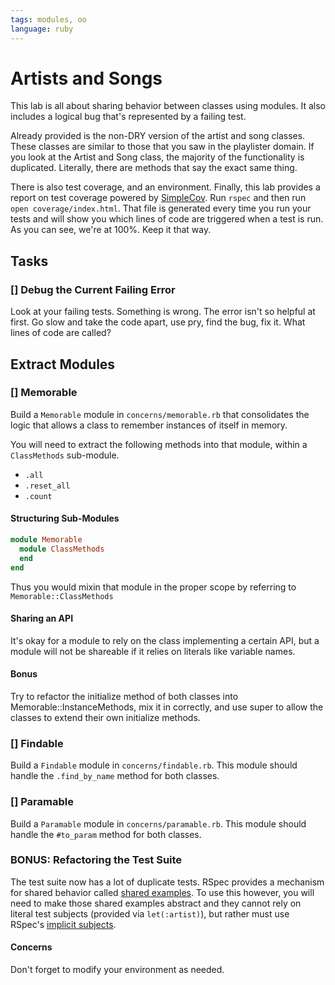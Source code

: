 ```yaml
---
tags: modules, oo
language: ruby
---
```


# Artists and Songs

This lab is all about sharing behavior between classes using modules. It also includes a logical bug that's represented by a failing test.

Already provided is the non-DRY version of the artist and song classes. These classes are similar to those that you saw in the playlister domain.  If you look at the Artist and Song class, the majority of the functionality is duplicated. Literally, there are methods that say the exact same thing.

There is also test coverage, and an environment. Finally, this lab provides a report on test coverage powered by [SimpleCov](https://github.com/colszowka/simplecov). Run `rspec` and then run `open coverage/index.html`. That file is generated every time you run your tests and will show you which lines of code are triggered when a test is run. As you can see, we're at 100%. Keep it that way.

## Tasks

### [] Debug the Current Failing Error

Look at your failing tests. Something is wrong. The error isn't so helpful at first. Go slow and take the code apart, use pry, find the bug, fix it. What lines of code are called?

## Extract Modules

### [] Memorable

Build a `Memorable` module in `concerns/memorable.rb` that consolidates the logic that allows a class to remember instances of itself in memory.

You will need to extract the following methods into that module, within a `ClassMethods` sub-module.

- `.all`
- `.reset_all`
- `.count`

#### Structuring Sub-Modules

```ruby
module Memorable
  module ClassMethods
  end
end
```

Thus you would mixin that module in the proper scope by referring to `Memorable::ClassMethods`

#### Sharing an API

It's okay for a module to rely on the class implementing a certain API, but a module will not be shareable if it relies on literals like variable names.

#### Bonus

Try to refactor the initialize method of both classes into Memorable::InstanceMethods, mix it in correctly, and use super to allow the classes to extend their own initialize methods.

### [] Findable

Build a `Findable` module in `concerns/findable.rb`. This module should handle the `.find_by_name` method for both classes.

### [] Paramable

Build a `Paramable` module in `concerns/paramable.rb`. This module should handle the `#to_param` method for both classes.

### BONUS: Refactoring the Test Suite

The test suite now has a lot of duplicate tests. RSpec provides a mechanism for shared behavior called [shared examples](https://www.relishapp.com/rspec/rspec-core/docs/example-groups/shared-examples). To use this however, you will need to make those shared examples abstract and they cannot rely on literal test subjects (provided via `let(:artist)`), but rather must use RSpec's [implicit subjects](https://www.relishapp.com/rspec/rspec-core/v/2-0/docs/subject/implicit-subject).

#### Concerns

Don't forget to modify your environment as needed.

